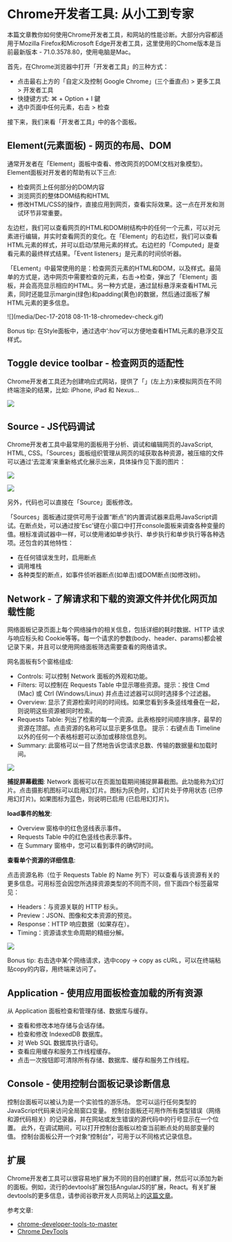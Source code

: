 # Chrome开发者工具: 从小工到专家

本篇文章教你如何使用Chrome开发者工具，和网站的性能诊断。大部分内容都适用于Mozilla Firefox和Microsoft Edge开发者工具，这里使用的Chome版本是当前最新版本 - 71.0.3578.80，使用电脑是Mac。

首先，在Chrome浏览器中打开「开发者工具」的三种方式：

- 点击最右上方的「自定义及控制 Google Chrome」(三个垂直点) > 更多工具 > 开发者工具
- 快捷键方式: ⌘ + Option + I 鍵
- 选中页面中任何元素，右击 > 检查

接下来，我们来看「开发者工具」中的各个面板。

## Element(元素面板) - 网页的布局、DOM

通常开发者在「Element」面板中查看、修改网页的DOM(文档对象模型)。Element面板对开发者的帮助有以下三点:

- 检查网页上任何部分的DOM内容
- 浏览网页的整体DOM结构和HTML
- 修改HTML/CSS的操作，直接应用到网页，查看实际效果。这一点在开发和测试环节非常重要。

左边栏，我们可以查看网页的HTML和DOM树结构中的任何一个元素，可以对元素进行编辑，并实时查看网页的变化。在「Element」的右边栏，我们可以查看HTML元素的样式，并可以启动/禁用元素的样式。右边栏的「Computed」是查看元素的最终样式结果。「Event listeners」是元素的时间侦听器。

「ELement」中最常使用的是：检查网页元素的HTML和DOM，以及样式。最简单的方式是，选中网页中需要检查的元素，右击→检查，弹出了「Element」面板，并会高亮显示相应的HTML。另一种方式是，通过鼠标悬浮来查看HTML元素，同时还能显示margin(绿色)和padding(黄色)的数据，然后通过面板了解HTML元素的更多信息。

![](media/Dec-17-2018 08-11-18-chromedev-check.gif)

Bonus tip: 在Style面板中，通过选中‘:hov’可以方便地查看HTML元素的悬浮交互样式。

## Toggle device toolbar - 检查网页的适配性

Chrome开发者工具还为创建响应式网站，提供了「」(左上方)来模拟网页在不同终端渲染的结果，比如: iPhone, iPad 和 Nexus...

![](media/Untitled-d2f2c1f2-dbd6-4631-b3e1-57ac8f122fd8.png)

## Source - JS代码调试

Chrome开发者工具中最常用的面板用于分析、调试和编辑网页的JavaScript, HTML, CSS。「Sources」面板组织管理从网页的域获取各种资源，被压缩的文件可以通过‘去混淆’来重新格式化展示出来，具体操作见下面的图片：

![](media/Untitled-d662ffce-5d17-4fe3-8e3b-4b5f41e035d2.png)

![](media/Untitled-23702e17-806d-4f69-94c9-5d83e62a36c4.png)

另外，代码也可以直接在「Source」面板修改。

「Sources」面板通过提供可用于设置“断点”的内置调试器来启用JavaScript调试。在断点处，可以通过按'Esc'键在小窗口中打开console面板来调查各种变量的值。根标准调试器中一样，可以使用诸如单步执行、单步执行和单步执行等各种选项。还包含的其他特性：

- 在任何错误发生时，启用断点
- 调用堆栈
- 各种类型的断点，如事件侦听器断点(如单击)或DOM断点(如修改树)。

## Network - 了解请求和下载的资源文件并优化网页加载性能

网络面板记录页面上每个网络操作的相关信息，包括详细的耗时数据、HTTP 请求与响应标头和 Cookie等等。每一个请求的参数(body、header、params)都会被记录下来，并且可以使用网络面板筛选需要查看的网络请求。

网名面板有5个窗格组成:

- Controls: 可以控制 Network 面板的外观和功能。
- Filters: 可以控制在 Requests Table 中显示哪些资源。提示：按住 Cmd (Mac) 或 Ctrl (Windows/Linux) 并点击过滤器可以同时选择多个过滤器。
- Overview: 显示了资源检索时间的时间线。如果您看到多条竖线堆叠在一起，则说明这些资源被同时检索。
- Requests Table: 列出了检索的每一个资源。此表格按时间顺序排序，最早的资源在顶部。点击资源的名称可以显示更多信息。 提示：右键点击 Timeline 以外的任何一个表格标题可以添加或移除信息列。
- Summary: 此窗格可以一目了然地告诉您请求总数、传输的数据量和加载时间。

![](media/Untitled-001bf6d5-7284-4fc8-89e8-f836644856b8.png)

**捕捉屏幕截图**: Network 面板可以在页面加载期间捕捉屏幕截图。此功能称为幻灯片。点击摄影机图标可以启用幻灯片。图标为灰色时，幻灯片处于停用状态 (已停用幻灯片)。如果图标为蓝色，则说明已启用 (已启用幻灯片)。

**load事件的触发**: 

- Overview 窗格中的红色竖线表示事件。
- Requests Table 中的红色竖线也表示事件。
- 在 Summary 窗格中，您可以看到事件的确切时间。

**查看单个资源的详细信息**:

点击资源名称（位于 Requests Table 的 Name 列下）可以查看与该资源有关的更多信息。可用标签会因您所选择资源类型的不同而不同，但下面四个标签最常见：

- Headers：与资源关联的 HTTP 标头。
- Preview：JSON、图像和文本资源的预览。
- Response：HTTP 响应数据（如果存在）。
- Timing：资源请求生命周期的精细分解。

![](media/Untitled-30d2748c-f309-456b-97f0-252ad65976b8.png)

Bonus tip: 右击选中某个网络请求，选中copy → copy as cURL，可以在终端粘贴copy的内容，用终端来访问了。

## Application - 使用应用面板检查加载的所有资源

从 Application 面板检查和管理存储、数据库与缓存。

- 查看和修改本地存储与会话存储。
- 检查和修改 IndexedDB 数据库。
- 对 Web SQL 数据库执行语句。
- 查看应用缓存和服务工作线程缓存。
- 点击一次按钮即可清除所有存储、数据库、缓存和服务工作线程。

## Console - 使用控制台面板记录诊断信息

控制台面板可以被认为是一个实验性的游乐场。 您可以运行任何类型的JavaScript代码来访问全局窗口变量。 控制台面板还可用作所有类型错误（网络和源代码相关）的记录器，并在网站或发生错误的源代码中的行号显示在一个位置。 此外，在调试期间，可以打开控制台面板以检查当前断点处的局部变量的值。 控制台面板公开一个对象“控制台”，可用于以不同格式记录信息。

## 扩展

Chrome开发者工具可以很容易地扩展为不同的目的创建扩展，然后可以添加为新的面板。例如，流行的devtools扩展包括AngularJS的扩展，React。有关扩展devtools的更多信息，请参阅谷歌开发人员网站上的[这篇文章](https://developer.chrome.com/devtools/docs/integrating)。

参考文章:

- [chrome-developer-tools-to-master](https://apsdehal.in/blog/chrome-developer-tools-to-master)
- [Chrome DevTools](https://developers.google.com/web/tools/chrome-devtools/)

